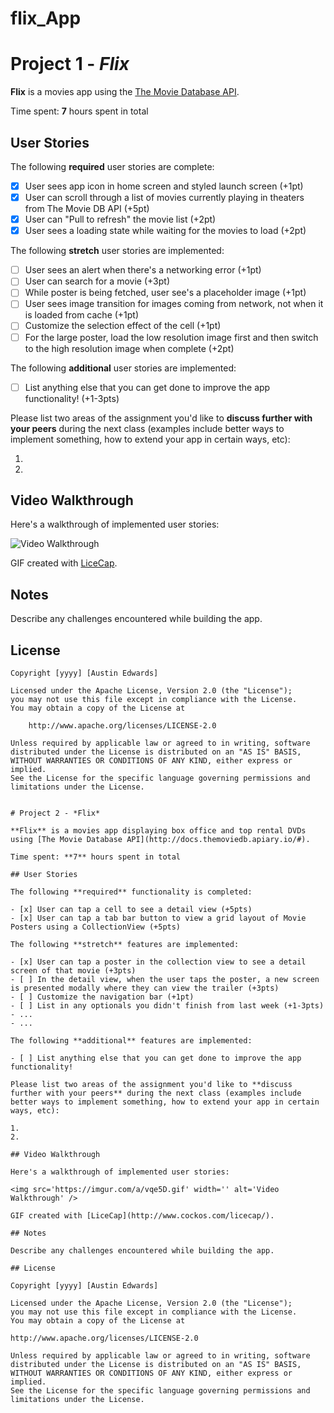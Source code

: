 # flix_App

# Project 1 - *Flix*

**Flix** is a movies app using the [The Movie Database API](http://docs.themoviedb.apiary.io/#).

Time spent: **7** hours spent in total

## User Stories

The following **required** user stories are complete:

- [x] User sees app icon in home screen and styled launch screen (+1pt)
- [x] User can scroll through a list of movies currently playing in theaters from The Movie DB API (+5pt)
- [x] User can "Pull to refresh" the movie list (+2pt)
- [x] User sees a loading state while waiting for the movies to load (+2pt)

The following **stretch** user stories are implemented:

- [ ] User sees an alert when there's a networking error (+1pt)
- [ ] User can search for a movie (+3pt)
- [ ] While poster is being fetched, user see's a placeholder image (+1pt)
- [ ] User sees image transition for images coming from network, not when it is loaded from cache (+1pt)
- [ ] Customize the selection effect of the cell (+1pt)
- [ ] For the large poster, load the low resolution image first and then switch to the high resolution image when complete (+2pt)

The following **additional** user stories are implemented:

- [ ] List anything else that you can get done to improve the app functionality! (+1-3pts)

Please list two areas of the assignment you'd like to **discuss further with your peers** during the next class (examples include better ways to implement something, how to extend your app in certain ways, etc):

1.
2.

## Video Walkthrough

Here's a walkthrough of implemented user stories:

<img src='http://i.imgur.com/link/to/your/gif/file.gif' title='Video Walkthrough' width='' alt='Video Walkthrough' />

GIF created with [LiceCap](http://www.cockos.com/licecap/).

## Notes

Describe any challenges encountered while building the app.

## License

    Copyright [yyyy] [Austin Edwards]

    Licensed under the Apache License, Version 2.0 (the "License");
    you may not use this file except in compliance with the License.
    You may obtain a copy of the License at

        http://www.apache.org/licenses/LICENSE-2.0

    Unless required by applicable law or agreed to in writing, software
    distributed under the License is distributed on an "AS IS" BASIS,
    WITHOUT WARRANTIES OR CONDITIONS OF ANY KIND, either express or implied.
    See the License for the specific language governing permissions and
    limitations under the License.
    
    
    # Project 2 - *Flix*
    
    **Flix** is a movies app displaying box office and top rental DVDs using [The Movie Database API](http://docs.themoviedb.apiary.io/#).
    
    Time spent: **7** hours spent in total
    
    ## User Stories
    
    The following **required** functionality is completed:
    
    - [x] User can tap a cell to see a detail view (+5pts)
    - [x] User can tap a tab bar button to view a grid layout of Movie Posters using a CollectionView (+5pts)
    
    The following **stretch** features are implemented:
    
    - [x] User can tap a poster in the collection view to see a detail screen of that movie (+3pts)
    - [ ] In the detail view, when the user taps the poster, a new screen is presented modally where they can view the trailer (+3pts)
    - [ ] Customize the navigation bar (+1pt)
    - [ ] List in any optionals you didn't finish from last week (+1-3pts)
    - ...
    - ...
    
    The following **additional** features are implemented:
    
    - [ ] List anything else that you can get done to improve the app functionality!
    
    Please list two areas of the assignment you'd like to **discuss further with your peers** during the next class (examples include better ways to implement something, how to extend your app in certain ways, etc):
    
    1.
    2.
    
    ## Video Walkthrough
    
    Here's a walkthrough of implemented user stories:
    
    <img src='https://imgur.com/a/vqe5D.gif' width='' alt='Video Walkthrough' />
    
    GIF created with [LiceCap](http://www.cockos.com/licecap/).
    
    ## Notes
    
    Describe any challenges encountered while building the app.
    
    ## License
    
    Copyright [yyyy] [Austin Edwards]
    
    Licensed under the Apache License, Version 2.0 (the "License");
    you may not use this file except in compliance with the License.
    You may obtain a copy of the License at
    
    http://www.apache.org/licenses/LICENSE-2.0
    
    Unless required by applicable law or agreed to in writing, software
    distributed under the License is distributed on an "AS IS" BASIS,
    WITHOUT WARRANTIES OR CONDITIONS OF ANY KIND, either express or implied.
    See the License for the specific language governing permissions and
    limitations under the License.
